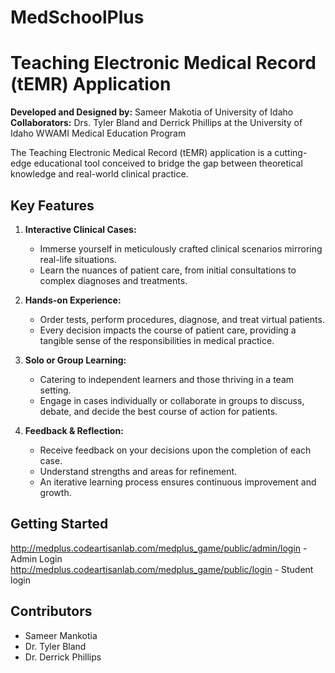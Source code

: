 # MedSchoolPlus
# Teaching Electronic Medical Record (tEMR) Application

**Developed and Designed by:** Sameer Makotia of University of Idaho  
**Collaborators:** Drs. Tyler Bland and Derrick Phillips at the University of Idaho WWAMI Medical Education Program

The Teaching Electronic Medical Record (tEMR) application is a cutting-edge educational tool conceived to bridge the gap between theoretical knowledge and real-world clinical practice.

## Key Features

1. **Interactive Clinical Cases:**
   - Immerse yourself in meticulously crafted clinical scenarios mirroring real-life situations.
   - Learn the nuances of patient care, from initial consultations to complex diagnoses and treatments.

2. **Hands-on Experience:**
   - Order tests, perform procedures, diagnose, and treat virtual patients.
   - Every decision impacts the course of patient care, providing a tangible sense of the responsibilities in medical practice.

3. **Solo or Group Learning:**
   - Catering to independent learners and those thriving in a team setting.
   - Engage in cases individually or collaborate in groups to discuss, debate, and decide the best course of action for patients.

4. **Feedback & Reflection:**
   - Receive feedback on your decisions upon the completion of each case.
   - Understand strengths and areas for refinement.
   - An iterative learning process ensures continuous improvement and growth.


## Getting Started
http://medplus.codeartisanlab.com/medplus_game/public/admin/login - Admin Login
http://medplus.codeartisanlab.com/medplus_game/public/login - Student login

## Contributors
- Sameer Mankotia
- Dr. Tyler Bland
- Dr. Derrick Phillips


